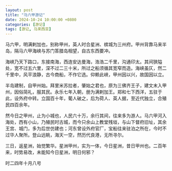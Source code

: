 ```yaml
---
layout: post
title: "马六甲游记"
date: 2024-10-24 10:00:00 +0800
categories: [游记]
tags: [游记, 马来西亚]
---
```



马六甲，明满剌加也，别称甲州，英人时合星洲、槟城为三州府。甲州背靠马来半岛，隔马六甲海峡与苏门答腊岛相望，自古东西要冲。

海峡乃天下路口，东接南海，西连安达曼海，浩浩二千里，沟通印太。其间狭隘处，宽不过五六里，深不过二三十米，所过之船须循其宽窄而造。海峡虽仄，然二千里中，风平浪静，古今商船，不作它选。仰赖此峡，甲州因以兴，故国因以立。

半岛建制，自甲州始。拜里米苏拉者，肇始之君也，原为三佛齐王子，建文末入甲州，因俗简礼，服其民。永乐七年入朝，册为满剌加王。郑和七下西洋，五驻于此，设外府中转。立国百十年，葡人破之，后为荷人、英人据，至近代独立，合殖民四百余年。

然今日之甲州，止为小城也，人民六十万，余行其间，往来多为游人。马六甲河入海处，西有小山，乃殖民时古城，而今只余山上教堂残垣，与山下督府旧址，其余王宫、城门，多为后世仿建也；河东曾设外府官厂，宝船往来驻泊之所在，今时不过华人聚所。登山远眺，海天一空，然历代良港，无所寻尔。

三日，返星洲，始觉繁华。星洲甲州，实为一体，今日星洲，昔日甲州也。二百年来，时势易改，未能知今日星洲，明日何邪？


时二四年十月八号